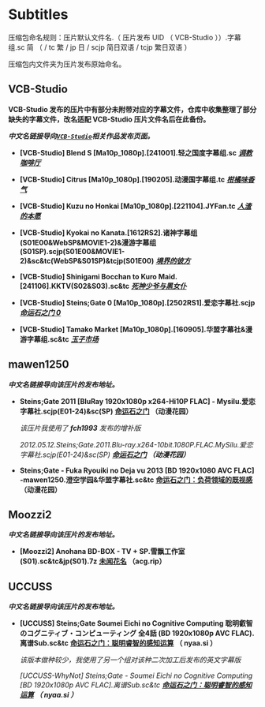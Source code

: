 # Subtitles

压缩包命名规则：压片默认文件名.（ 压片发布 UID （ VCB-Studio ））.字幕组.sc 简 （ / tc 繁 / jp 日 / scjp 简日双语 / tcjp 繁日双语 ）

压缩包内文件夹为压片发布原始命名。

## VCB-Studio

**VCB-Studio 发布的压片中有部分未附带对应的字幕文件，仓库中收集整理了部分缺失的字幕文件，改名适配 VCB-Studio 压片文件名后在此备份。**

_**中文名链接导向[`VCB-Studio`](https://vcb-s.com/)相关作品发布页面。**_

- **[VCB-Studio] Blend S [Ma10p_1080p].[241001].轻之国度字幕组.sc** **[_调教咖啡厅_](https://vcb-s.com/archives/19257)**

- **[VCB-Studio] Citrus [Ma10p_1080p].[190205].动漫国字幕组.tc** **[_柑橘味香气_](https://vcb-s.com/archives/9851)**

- **[VCB-Studio] Kuzu no Honkai [Ma10p_1080p].[221104].JYFan.tc** **[_人渣的本愿_](https://vcb-s.com/archives/15863)**

- **[VCB-Studio] Kyokai no Kanata.[1612RS2].诸神字幕组(S01E00&WebSP&MOVIE1-2)&漫游字幕组(S01SP).scjp(S01E00&MOVIE1-2)&sc&tc(WebSP&S01SP)&tcjp(S01E00)** **[_境界的彼方_](https://vcb-s.com/archives/1620)**

- **[VCB-Studio] Shinigami Bocchan to Kuro Maid.[241106].KKTV(S02&S03).sc&tc** **[_死神少爷与黑女仆_](https://vcb-s.com/archives/19097)**

- **[VCB-Studio] Steins;Gate 0 [Ma10p_1080p].[2502RS1].爱恋字幕社.scjp** **[_命运石之门 0_](https://vcb-s.com/archives/11311)**

- **[VCB-Studio] Tamako Market [Ma10p_1080p].[160905].华盟字幕社&漫游字幕组.sc&tc** **[_玉子市场_](https://vcb-s.com/archives/5752)**

## mawen1250

_**中文名链接导向该压片的发布地址。**_

- **Steins;Gate 2011 [BluRay 1920x1080p x264-Hi10P FLAC] - Mysilu.爱恋字幕社.scjp(E01-24)&sc(SP)** **[命运石之门](https://share.dmhy.org/topics/view/255374_Steins_Gate_BDrip_1920x1080_TV_01-24_Fin_SP_x264_Hi10P_FLAC_MKV_Mysilu.html) （动漫花园）**

    _该压片我使用了 **fch1993** 发布的增补版_

    _2012.05.12.Steins;Gate.2011.Blu-ray.x264-10bit.1080P.FLAC.MySilu.爱恋字幕社.scjp(E01-24)&sc(SP) **[命运石之门](https://share.dmhy.org/topics/view/302435_Steins_Gate_BDrip_1920x1080_TV_01-24_Fin_SP_x264_Hi10P_FLAC_MKV_Mysilu_fch1993.html) （动漫花园）**_

- **Steins;Gate - Fuka Ryouiki no Deja vu 2013 [BD 1920x1080 AVC FLAC] -mawen1250.澄空学园&华盟字幕社.sc&tc** **[命运石之门：负荷领域的既视感](https://share.dmhy.org/topics/view/331268_Steins_Gate_Fuka_Ryouiki_no_Deja_vu_2013_BD_1080p_AVC-yuv420p10_FLAC_MKV_mawen1250.html) （动漫花园）**

## Moozzi2

_**中文名链接导向该压片的发布地址。**_

- **[Moozzi2] Anohana BD-BOX - TV + SP.雪飘工作室(S01).sc&tc&jp(S01).7z** **[未闻花名](https://acg.rip/t/198654) （acg.rip）**

## UCCUSS

_**中文名链接导向该压片的发布地址。**_

- **[UCCUSS] Steins;Gate Soumei Eichi no Cognitive Computing 聡明叡智のコグニティブ・コンピューティング 全4話 (BD 1920x1080p AVC FLAC).离谱Sub.sc&tc** **[命运石之门：聪明睿智的感知运算](https://nyaa.si/view/895258) （ nyaa.si ）**

    _该版本做种较少，我使用了另一个组对该种二次加工后发布的英文字幕版_

    _[UCCUSS-WhyNot] Steins;Gate - Soumei Eichi no Cognitive Computing [BD 1920x1080p AVC FLAC].离谱Sub.sc&tc **[命运石之门：聪明睿智的感知运算](https://nyaa.si/view/920890) （ nyaa.si ）**_
